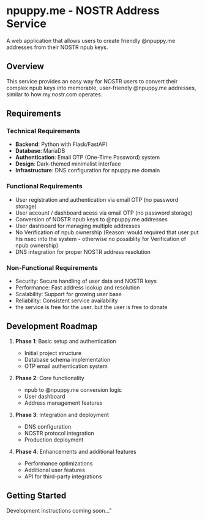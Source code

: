 # npuppy.me - NOSTR Address Service

A web application that allows users to create friendly @npuppy.me addresses from their NOSTR npub keys.

## Overview

This service provides an easy way for NOSTR users to convert their complex npub keys into memorable, user-friendly @npuppy.me addresses, similar to how my.nostr.com operates.

## Requirements

### Technical Requirements
- **Backend**: Python with Flask/FastAPI
- **Database**: MariaDB
- **Authentication**: Email OTP (One-Time Password) system
- **Design**: Dark-themed minimalist interface
- **Infrastructure**: DNS configuration for npuppy.me domain

### Functional Requirements
- User registration and authentication via email OTP (no password storage)
- User account / dashboard acess via email OTP (no password storage)
- Conversion of NOSTR npub keys to @npuppy.me addresses
- User dashboard for managing multiple addresses
- No Verification of npub ownership (Reason: would required that user put his nsec into the system - otherwise no possiblity for Verification of npub ownership)
- DNS integration for proper NOSTR address resolution

### Non-Functional Requirements
- Security: Secure handling of user data and NOSTR keys
- Performance: Fast address lookup and resolution
- Scalability: Support for growing user base
- Reliability: Consistent service availability
- the service is free for the user. but the user is free to donate 

## Development Roadmap

1. **Phase 1**: Basic setup and authentication
   - Initial project structure
   - Database schema implementation
   - OTP email authentication system

2. **Phase 2**: Core functionality
   - npub to @npuppy.me conversion logic
   - User dashboard
   - Address management features

3. **Phase 3**: Integration and deployment
   - DNS configuration
   - NOSTR protocol integration
   - Production deployment

4. **Phase 4**: Enhancements and additional features
   - Performance optimizations
   - Additional user features
   - API for third-party integrations

## Getting Started

Development instructions coming soon..."
